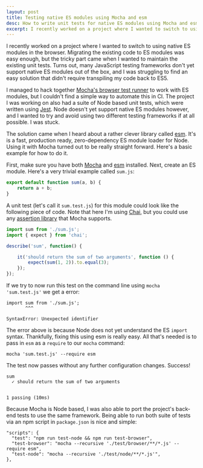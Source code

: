 ```yaml
---
layout: post
title: Testing native ES modules using Mocha and esm
desc: How to write unit tests for native ES modules using Mocha and esm and run them on the command line.
excerpt: I recently worked on a project where I wanted to switch to using native ES modules in the browser. Migrating the existing code to ES modules was easy enough, but the tricky part came when I wanted to maintain the existing unit tests. Turns out, many JavaScript testing frameworks don't yet support native ES modules out of the box, and I was struggling to find an easy solution that didn't require transpiling my code back to ES5.
---
```


I recently worked on a project where I wanted to switch to using native ES modules in the browser. Migrating the existing code to ES modules was easy enough, but the tricky part came when I wanted to maintain the existing unit tests. Turns out, many JavaScript testing frameworks don't yet support native ES modules out of the box, and I was struggling to find an easy solution that didn't require transpiling my code back to ES5.

I managed to hack together [Mocha's browser test runner](https://medium.com/dailyjs/running-mocha-tests-as-native-es6-modules-in-a-browser-882373f2ecb0) to work with ES modules, but I couldn't find a simple way to automate this in CI. The project I was working on also had a suite of Node based unit tests, which were written using [Jest](https://jestjs.io/). Node doesn't yet support native ES modules however, and I wanted to try and avoid using two different testing frameworks if at all possible. I was stuck.

The solution came when I heard about a rather clever library called [esm](https://github.com/standard-things/esm). It's is a fast, production ready, zero-dependency ES module loader for Node. Using it with Mocha turned out to be really straight forward. Here's a basic example for how to do it.

First, make sure you have both [Mocha](https://mochajs.org/) and [esm](https://github.com/standard-things/esm) installed. Next, create an ES module. Here's a very trivial example called `sum.js`:

```javascript
export default function sum(a, b) {
    return a + b;
}
```

A unit test (let's call it `sum.test.js`) for this module could look like the following piece of code. Note that here I'm using [Chai](https://www.chaijs.com/), but you could use any [assertion library](https://mochajs.org/#assertions) that Mocha supports.

```javascript
import sum from './sum.js';
import { expect } from 'chai';

describe('sum', function() {

    it('should return the sum of two arguments', function () {
        expect(sum(1, 2)).to.equal(3);
    });
});
```

If we try to now run this test on the command line using `mocha 'sum.test.js'` we get a error:

```
import sum from './sum.js';
       ^^^

SyntaxError: Unexpected identifier
```

The error above is because Node does not yet understand the ES `import` syntax. Thankfully, fixing this using esm is really easy. All that's needed is to pass in `esm` as a `require` to our `mocha` command:

```
mocha 'sum.test.js' --require esm
```

The test now passes without any further configuration changes. Success!

```
sum
  ✓ should return the sum of two arguments


1 passing (10ms)
```

Because Mocha is Node based, I was also able to port the project's back-end tests to use the same framework. Being able to run both suite of tests via an npm script in `package.json` is nice and simple:

```
"scripts": {
  "test": "npm run test-node && npm run test-browser",
  "test-browser": "mocha --recursive './test/browser/**/*.js' --require esm",
  "test-node": "mocha --recursive './test/node/**/*.js'",
},
```
